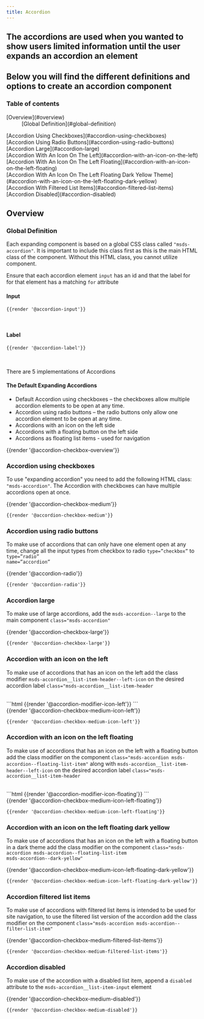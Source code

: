 ```yaml
---
title: Accordion
---
```


## The accordions are used when you wanted to show users limited information until the user expands an accordion an element
## Below you will find the different definitions and options to create an accordion component

### Table of contents
<div class="row">
    <div class="col-12">
        <dl>
            <dt>[Overview](#overview)</dt>
            <dd>[Global Definition](#global-definition)</dd>
        </dl>
          <dl>
            <dt>[Accordion Using Checkboxes](#accordion-using-checkboxes)</dt>
            <dt>[Accordion Using Radio Buttons](#accordion-using-radio-buttons)</dt>
            <dt>[Accordion Large](#accordion-large)</dt>
            <dt>[Accordion With An Icon On The Left](#accordion-with-an-icon-on-the-left)</dt>
            <dt>[Accordion With An Icon On The Left Floating](#accordion-with-an-icon-on-the-left-floating)</dt>
            <dt>[Accordion With An Icon On The Left Floating Dark Yellow Theme](#accordion-with-an-icon-on-the-left-floating-dark-yellow)</dt>
            <dt>[Accordion With Filtered List Items](#accordion-filtered-list-items)</dt>
            <dt>[Accordion Disabled](#accordion-disabled)</dt>
        </dl>
    </div>
</div>

## Overview
### Global Definition
Each expanding component is based on a global CSS class called <code>"msds-accordion"</code>. It is important to include this class first as this is the main HTML class of the component. Without this HTML class, you cannot utilize component. 

Ensure that each accordion element <code>input</code> has an id and that the label for for that element has a matching <code>for</code> attribute

#### Input
```html
{{render '@accordion-input'}}
```
<br>

#### Label
```html
{{render '@accordion-label'}}
```
<br>

There are 5 implementations of Accordions

#### The Default Expanding Accordions
- Default Accordion using checkboxes – the checkboxes allow multiple accordion elements to be open at any time.
- Accordion using radio buttons – the radio buttons only allow one accordion element to be open at any time.
- Accordions with an icon on the left side
- Accordions with a floating button on the left side
- Accordions as floating list items - used for navigation 

<div class="element-preview">
  <div class="element-preview__inner">{{render '@accordion-checkbox-overview'}}</div>
</div>

### Accordion using checkboxes
To use "expanding accordion" you need to add the following HTML class: <code>"msds-accordion"</code>. 
The Accordion with checkboxes can have multiple accordions open at once.

<div class="element-preview">
  <div class="element-preview__inner">{{render '@accordion-checkbox-medium'}}</div>
</div>

```html
{{render '@accordion-checkbox-medium'}}
```

### Accordion using radio buttons
To make use of accordions that can only have one element open at any time, change all the input types from checkbox to radio <code>type=”checkbox”</code> to <code>type=”radio” name=”accordion”</code>

<div class="element-preview">
  <div class="element-preview__inner">{{render '@accordion-radio'}}</div>
</div>

```html
{{render '@accordion-radio'}}
```

### Accordion large
To make use of large accordions, add the <code>msds-accordion--large</code> to the main component <code>class="msds-accordion"</code>

<div class="element-preview">
  <div class="element-preview__inner">{{render '@accordion-checkbox-large'}}</div>
</div>

```html
{{render '@accordion-checkbox-large'}}
```

### Accordion with an icon on the left

To make use of accordions that has an icon on the left add the class modifier <code>msds-accordion__list-item-header\--left-icon</code> on the desired accordion label <code>class="msds-accordion__list-item-header</code>

<br>
```html
{{render '@accordion-modifier-icon-left'}}
```
<br>

<div class="element-preview">
  <div class="element-preview__inner">{{render '@accordion-checkbox-medium-icon-left'}}</div>
</div>

```html
{{render '@accordion-checkbox-medium-icon-left'}}
```

### Accordion with an icon on the left floating

To make use of accordions that has an icon on the left with a floating button add the class modifier on the component <code>class="msds-accordion msds-accordion\--floating-list-item"</code> along with <code>msds-accordion__list-item-header\--left-icon</code> on the desired accordion label <code>class="msds-accordion__list-item-header</code>

<br>
```html
{{render '@accordion-modifier-icon-floating'}}
```
<br>

<div class="element-preview">
  <div class="element-preview__inner">{{render '@accordion-checkbox-medium-icon-left-floating'}}</div>
</div>

```html
{{render '@accordion-checkbox-medium-icon-left-floating'}}
```

### Accordion with an icon on the left floating dark yellow

To make use of accordions that has an icon on the left with a floating button in a dark theme add the class modifier on the component <code>class="msds-accordion msds-accordion\--floating-list-item msds-accordion\--dark-yellow"</code>

<div class="element-preview-dark">
  <div class="element-preview__inner">{{render '@accordion-checkbox-medium-icon-left-floating-dark-yellow'}}</div>
</div>

```html
{{render '@accordion-checkbox-medium-icon-left-floating-dark-yellow'}}
```

### Accordion filtered list items

To make use of accordions with filtered list items is intended to be used for site navigation, to use the filtered list version of the accordion add the class modifier on the component <code>class="msds-accordion msds-accordion\--filter-list-item"</code>

<div class="element-preview">
  <div class="element-preview__inner">{{render '@accordion-checkbox-medium-filtered-list-items'}}</div>
</div>

```html
{{render '@accordion-checkbox-medium-filtered-list-items'}}
```

### Accordion disabled
To make use of the accordion with a disabled list item, append a <code>disabled</code> attribute to the <code>msds-accordion__list-item-input</code> element

<div class="element-preview">
  <div class="element-preview__inner">{{render '@accordion-checkbox-medium-disabled'}}</div>
</div>

```html
{{render '@accordion-checkbox-medium-disabled'}}
```